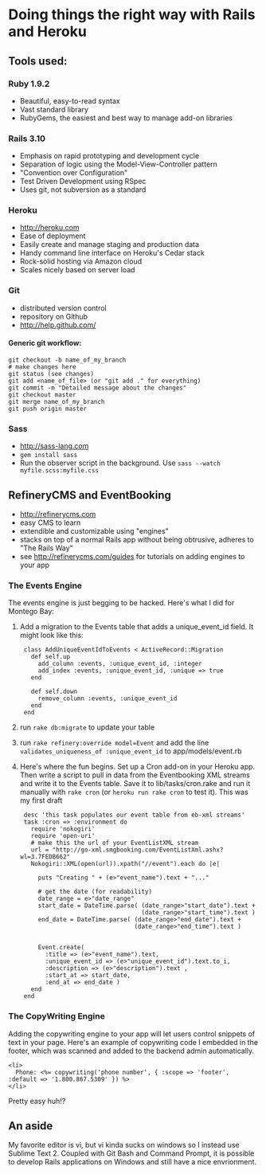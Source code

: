 # Doing things the right way with Rails and Heroku

## Tools used:
### Ruby 1.9.2
* Beautiful, easy-to-read syntax
* Vast standard library
* RubyGems, the easiest and best way to manage add-on libraries

### Rails 3.10
* Emphasis on rapid prototyping and development cycle
* Separation of logic using the Model-View-Controller pattern
* "Convention over Configuration"
* Test Driven Development using RSpec
* Uses git, not subversion as a standard

### Heroku
* http://heroku.com
* Ease of deployment
* Easily create and manage staging and production data
* Handy command line interface on Heroku's Cedar stack
* Rock-solid hosting via Amazon cloud
* Scales nicely based on server load

### Git
* distributed version control
* repository on Github
* http://help.github.com/

#### Generic git workflow:
    git checkout -b name_of_my_branch
    # make changes here
    git status (see changes)
    git add <name_of_file> (or "git add ." for everything)
    git commit -m "Detailed message about the changes"
    git checkout master
    git merge name_of_my_branch
    git push origin master

### Sass
* http://sass-lang.com
* `gem install sass`
* Run the observer script in the background. Use `sass --watch myfile.scss:myfile.css`

## RefineryCMS and EventBooking
* http://refinerycms.com
* easy CMS to learn
* extendible and customizable using "engines"
* stacks on top of a normal Rails app without being obtrusive, adheres to "The Rails Way"
* see http://refinerycms.com/guides for tutorials on adding engines to your app

### The Events Engine
The events engine is just begging to be hacked.  Here's what I did for Montego Bay:

1. Add a migration to the Events table that adds a unique_event_id field. It might look like this:
        
        class AddUniqueEventIdToEvents < ActiveRecord::Migration
          def self.up
            add_column :events, :unique_event_id, :integer
            add_index :events, :unique_event_id, :unique => true
          end
          
          def self.down
            remove_column :events, :unique_event_id
          end
        end

2. run `rake db:migrate` to update your table
3. run `rake refinery:override model=Event` and add the line `validates_uniqueness_of :unique_event_id` to app/models/event.rb
4. Here's where the fun begins.  Set up a Cron add-on in your Heroku app. Then write a script to pull in data from the Eventbooking XML streams and write it to the Events table. Save it to lib/tasks/cron.rake and run it manually with `rake cron` (or `heroku run rake cron` to test it). This was my first draft

        desc 'this task populates our event table from eb-xml streams'
        task :cron => :environment do
          require 'nokogiri'
          require 'open-uri'
          # make this the url of your EventListXML stream
          url = "http://go-xml.smgbooking.com/EventListXml.ashx?wl=3.7FEDB662"
          Nokogiri::XML(open(url)).xpath("//event").each do |e|
            
            puts "Creating " + (e>"event_name").text + "..."
    
            # get the date (for readability)
            date_range = e>"date_range"
            start_date = DateTime.parse( (date_range>"start_date").text + 
                                         (date_range>"start_time").text )
            end_date = DateTime.parse( (date_range>"end_date").text +
                                       (date_range>"end_time").text )
    
    
            Event.create(
              :title => (e>"event_name").text,
              :unique_event_id => (e>"unique_event_id").text.to_i,
              :description => (e>"description").text ,
              :start_at => start_date,
              :end_at => end_date )
          end
        end


### The CopyWriting Engine
Adding the copywriting engine to your app will let users control snippets of text in your page. Here's an example of copywriting code I embedded in the footer, which was scanned and added to the backend admin automatically.

    <li>
      Phone: <%= copywriting('phone number', { :scope => 'footer', :default => '1.800.867.5309' }) %>
    </li>

Pretty easy huh!?

## An aside
My favorite editor is vi, but vi kinda sucks on windows so I instead use Sublime Text 2.  Coupled with Git Bash and Command Prompt, it is possible to develop Rails applications on Windows and still have a nice envrionment.